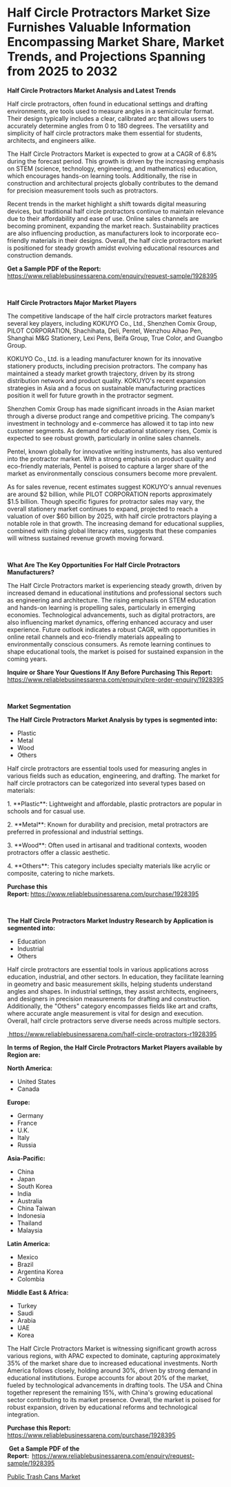 <p><h1>Half Circle Protractors Market Size Furnishes Valuable Information Encompassing Market Share, Market Trends, and Projections Spanning from 2025 to 2032</h1></p><p><strong>Half Circle Protractors Market Analysis and Latest Trends</strong></p>
<p><p>Half circle protractors, often found in educational settings and drafting environments, are tools used to measure angles in a semicircular format. Their design typically includes a clear, calibrated arc that allows users to accurately determine angles from 0 to 180 degrees. The versatility and simplicity of half circle protractors make them essential for students, architects, and engineers alike.</p><p>The Half Circle Protractors Market is expected to grow at a CAGR of 6.8% during the forecast period. This growth is driven by the increasing emphasis on STEM (science, technology, engineering, and mathematics) education, which encourages hands-on learning tools. Additionally, the rise in construction and architectural projects globally contributes to the demand for precision measurement tools such as protractors.</p><p>Recent trends in the market highlight a shift towards digital measuring devices, but traditional half circle protractors continue to maintain relevance due to their affordability and ease of use. Online sales channels are becoming prominent, expanding the market reach. Sustainability practices are also influencing production, as manufacturers look to incorporate eco-friendly materials in their designs. Overall, the half circle protractors market is positioned for steady growth amidst evolving educational resources and construction demands.</p></p>
<p><strong>Get a Sample PDF of the Report:&nbsp;</strong> <a href="https://www.reliablebusinessarena.com/enquiry/request-sample/1928395?utm_campaign=2238&utm_medium=2&utm_source=Github&utm_content=ia&utm_term=09022025&utm_id=half-circle-protractors">https://www.reliablebusinessarena.com/enquiry/request-sample/1928395</a></p>
<p>&nbsp;</p>
<p><strong>Half Circle Protractors Major Market Players</strong></p>
<p><p>The competitive landscape of the half circle protractors market features several key players, including KOKUYO Co., Ltd., Shenzhen Comix Group, PILOT CORPORATION, Shachihata, Deli, Pentel, Wenzhou Aihao Pen, Shanghai M&G Stationery, Lexi Pens, Beifa Group, True Color, and Guangbo Group. </p><p>KOKUYO Co., Ltd. is a leading manufacturer known for its innovative stationery products, including precision protractors. The company has maintained a steady market growth trajectory, driven by its strong distribution network and product quality. KOKUYO's recent expansion strategies in Asia and a focus on sustainable manufacturing practices position it well for future growth in the protractor segment.</p><p>Shenzhen Comix Group has made significant inroads in the Asian market through a diverse product range and competitive pricing. The company’s investment in technology and e-commerce has allowed it to tap into new customer segments. As demand for educational stationery rises, Comix is expected to see robust growth, particularly in online sales channels.</p><p>Pentel, known globally for innovative writing instruments, has also ventured into the protractor market. With a strong emphasis on product quality and eco-friendly materials, Pentel is poised to capture a larger share of the market as environmentally conscious consumers become more prevalent.</p><p>As for sales revenue, recent estimates suggest KOKUYO's annual revenues are around $2 billion, while PILOT CORPORATION reports approximately $1.5 billion. Though specific figures for protractor sales may vary, the overall stationery market continues to expand, projected to reach a valuation of over $60 billion by 2025, with half circle protractors playing a notable role in that growth. The increasing demand for educational supplies, combined with rising global literacy rates, suggests that these companies will witness sustained revenue growth moving forward.</p></p>
<p>&nbsp;</p>
<p><strong>What Are The Key Opportunities For Half Circle Protractors Manufacturers?</strong></p>
<p><p>The Half Circle Protractors market is experiencing steady growth, driven by increased demand in educational institutions and professional sectors such as engineering and architecture. The rising emphasis on STEM education and hands-on learning is propelling sales, particularly in emerging economies. Technological advancements, such as digital protractors, are also influencing market dynamics, offering enhanced accuracy and user experience. Future outlook indicates a robust CAGR, with opportunities in online retail channels and eco-friendly materials appealing to environmentally conscious consumers. As remote learning continues to shape educational tools, the market is poised for sustained expansion in the coming years.</p></p>
<p><strong>Inquire or Share Your Questions If Any Before Purchasing This Report:</strong> <a href="https://www.reliablebusinessarena.com/enquiry/pre-order-enquiry/1928395?utm_campaign=2238&utm_medium=2&utm_source=Github&utm_content=ia&utm_term=09022025&utm_id=half-circle-protractors">https://www.reliablebusinessarena.com/enquiry/pre-order-enquiry/1928395</a></p>
<p>&nbsp;</p>
<p><strong>Market Segmentation</strong></p>
<p><strong>The Half Circle Protractors Market Analysis by types is segmented into:</strong></p>
<p><ul><li>Plastic</li><li>Metal</li><li>Wood</li><li>Others</li></ul></p>
<p><p>Half circle protractors are essential tools used for measuring angles in various fields such as education, engineering, and drafting. The market for half circle protractors can be categorized into several types based on materials: </p><p>1. **Plastic**: Lightweight and affordable, plastic protractors are popular in schools and for casual use.</p><p>2. **Metal**: Known for durability and precision, metal protractors are preferred in professional and industrial settings.</p><p>3. **Wood**: Often used in artisanal and traditional contexts, wooden protractors offer a classic aesthetic.</p><p>4. **Others**: This category includes specialty materials like acrylic or composite, catering to niche markets.</p></p>
<p><strong>Purchase this Report:&nbsp;</strong><a href="https://www.reliablebusinessarena.com/purchase/1928395?utm_campaign=2238&utm_medium=2&utm_source=Github&utm_content=ia&utm_term=09022025&utm_id=half-circle-protractors">https://www.reliablebusinessarena.com/purchase/1928395</a></p>
<p>&nbsp;</p>
<p><strong>The Half Circle Protractors Market Industry Research by Application is segmented into:</strong></p>
<p><ul><li>Education</li><li>Industrial</li><li>Others</li></ul></p>
<p><p>Half circle protractors are essential tools in various applications across education, industrial, and other sectors. In education, they facilitate learning in geometry and basic measurement skills, helping students understand angles and shapes. In industrial settings, they assist architects, engineers, and designers in precision measurements for drafting and construction. Additionally, the "Others" category encompasses fields like art and crafts, where accurate angle measurement is vital for design and execution. Overall, half circle protractors serve diverse needs across multiple sectors.</p></p>
<p><a href="https://www.reliablebusinessarena.com/half-circle-protractors-r1928395?utm_campaign=2238&utm_medium=2&utm_source=Github&utm_content=ia&utm_term=09022025&utm_id=half-circle-protractors">&nbsp;https://www.reliablebusinessarena.com/half-circle-protractors-r1928395</a></p>
<p><strong>In terms of Region, the Half Circle Protractors Market Players available by Region are:</strong></p>
<p>
    <p> <strong> North America: </strong>
        <ul>
            <li>United States</li>
            <li>Canada</li>
        </ul>
        </p> 
    <p> <strong> Europe: </strong>
        <ul>
            <li>Germany</li>
            <li>France</li>
            <li>U.K.</li>
            <li>Italy</li>
            <li>Russia</li>
        </ul>
        </p> 
    <p> <strong> Asia-Pacific: </strong>
        <ul>
            <li>China</li>
            <li>Japan</li>
            <li>South Korea</li>
            <li>India</li>
            <li>Australia</li>
            <li>China Taiwan</li>
            <li>Indonesia</li>
            <li>Thailand</li>
            <li>Malaysia</li>
        </ul>
        </p> 
    <p> <strong> Latin America: </strong>
        <ul>
            <li>Mexico</li>
            <li>Brazil</li>
            <li>Argentina Korea</li>
            <li>Colombia</li>
        </ul>
        </p> 
    <p> <strong> Middle East & Africa: </strong>
        <ul>
            <li>Turkey</li>
            <li>Saudi</li>
            <li>Arabia</li>
            <li>UAE</li>
            <li>Korea</li>
        </ul>
    </p>
    </p>
<p><p>The Half Circle Protractors Market is witnessing significant growth across various regions, with APAC expected to dominate, capturing approximately 35% of the market share due to increased educational investments. North America follows closely, holding around 30%, driven by strong demand in educational institutions. Europe accounts for about 20% of the market, fueled by technological advancements in drafting tools. The USA and China together represent the remaining 15%, with China's growing educational sector contributing to its market presence. Overall, the market is poised for robust expansion, driven by educational reforms and technological integration.</p></p>
<p><strong>Purchase this Report: </strong><a href="https://www.reliablebusinessarena.com/purchase/1928395?utm_campaign=2238&utm_medium=2&utm_source=Github&utm_content=ia&utm_term=09022025&utm_id=half-circle-protractors">https://www.reliablebusinessarena.com/purchase/1928395</a></p>
<p>&nbsp;<strong>Get a Sample PDF of the Report:&nbsp;&nbsp;</strong><a href="https://www.reliablebusinessarena.com/enquiry/request-sample/1928395?utm_campaign=2238&utm_medium=2&utm_source=Github&utm_content=ia&utm_term=09022025&utm_id=half-circle-protractors">https://www.reliablebusinessarena.com/enquiry/request-sample/1928395</a></p>
<p><strong></strong></p>
<p><p><a href="https://github.com/manesros8/Market-Research-Report-List-1/blob/main/public-trash-cans-market.md?utm_campaign=2238&utm_medium=2&utm_source=Github&utm_content=ia&utm_term=09022025&utm_id=half-circle-protractors">Public Trash Cans Market</a></p></p>